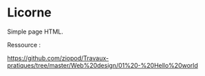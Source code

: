 # Licorne

Simple page HTML.

Ressource :

https://github.com/ziopod/Travaux-pratiques/tree/master/Web%20design/01%20-%20Hello%20world
